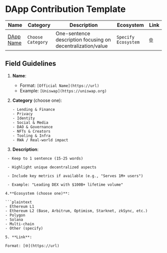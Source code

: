 # DApp Contribution Template

<!-- Copy this template and insert in the appropriate category section of DappList.md -->

| Name | Category | Description | Ecosystem | Link |
|------|----------|-------------|-----------|------|
| [DApp Name](https://project.url) | `Choose Category` | One-sentence description focusing on decentralization/value | `Specify Ecosystem` | [🌐](https://project.url) |

## Field Guidelines
1. **Name**: 
   - Format: `[Official Name](https://url)`
   - Example: `[Uniswap](https://uniswap.org)`

2. **Category** (choose one):
   ```plaintext
   - Lending & Finance
   - Privacy
   - Identity
   - Social & Media
   - DAO & Governance
   - NFTs & Creators
   - Tooling & Infra
   - RWA / Real-world impact

3. **Description**:

```plaintext
 - Keep to 1 sentence (15-25 words)

 - Highlight unique decentralized aspects

 - Include key metrics if available (e.g., "Serves 1M+ users")

 - Example: "Leading DEX with $100B+ lifetime volume"

4.**Ecosystem (choose one)**:

```plaintext
- Ethereum L1
- Ethereum L2 (Base, Arbitrum, Optimism, Starknet, zkSync, etc.)
- Polygon
- Solana
- Multi-chain
- Other (specify)

5. **Link**:

Format: [🌐](https://url)

